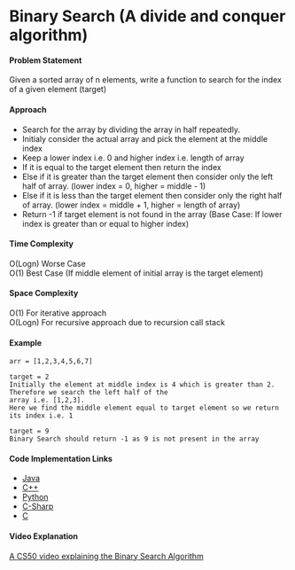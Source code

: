 # Binary Search (A divide and conquer algorithm)

#### Problem Statement

Given a sorted  array of n elements, write a function to search for the index of a given element (target)

#### Approach

- Search for the array by dividing the array in half repeatedly. 
- Initialy consider the actual array and pick the element at the middle index
- Keep a lower index i.e. 0 and higher index i.e. length of array
- If it is equal to the target element then return the index
- Else if it is greater than the target element then consider only the left half of array. (lower index = 0, higher = middle - 1)
- Else if it is less than the target element then consider only the right half of array. (lower index = middle + 1, higher = length of array)
- Return -1 if target element is not found in the array (Base Case: If lower index is greater than or equal to higher index)

#### Time Complexity

O(Logn) Worse Case     
O(1) Best Case (If middle element of initial array is the target element)

#### Space Complexity

O(1) For iterative approach          
O(Logn) For recursive approach due to recursion call stack 

#### Example

```
arr = [1,2,3,4,5,6,7]  

target = 2 
Initially the element at middle index is 4 which is greater than 2. Therefore we search the left half of the
array i.e. [1,2,3]. 
Here we find the middle element equal to target element so we return its index i.e. 1

target = 9          
Binary Search should return -1 as 9 is not present in the array 
 ```

#### Code Implementation Links

- [Java](https://github.com/TheAlgorithms/Java/blob/master/Searches/src/search/BinarySearch.java)
- [C++](https://github.com/TheAlgorithms/C-Plus-Plus/blob/master/Binary%20Search.cpp)
- [Python](https://github.com/TheAlgorithms/Python/blob/master/searches/binary_search.py)
- [C-Sharp](https://github.com/TheAlgorithms/C-Sharp/blob/master/searches/binary_search.cs)
- [C](https://github.com/TheAlgorithms/C/blob/master/Searches/Binary_Search.c)

#### Video Explanation

[A CS50 video explaining the Binary Search Algorithm](https://www.youtube.com/watch?v=5xlIPT1FRcA)
